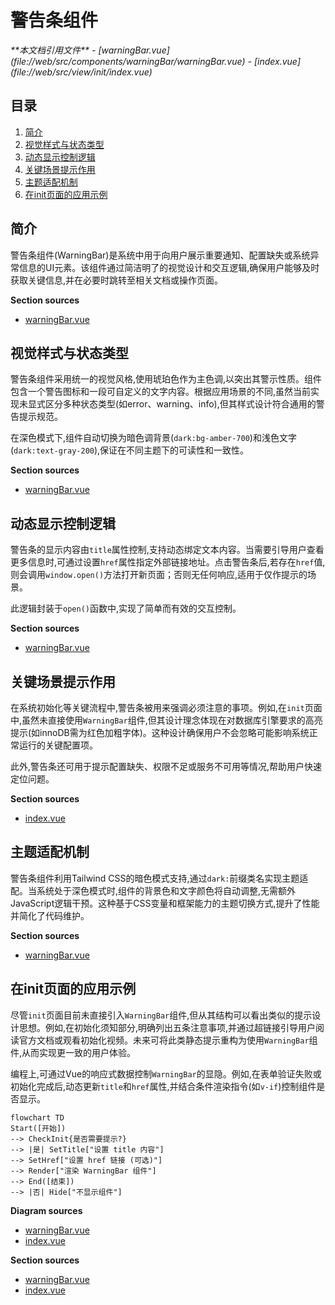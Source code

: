 # 警告条组件

<cite>
**本文档引用文件**  
- [warningBar.vue](file://web/src/components/warningBar/warningBar.vue)
- [index.vue](file://web/src/view/init/index.vue)
</cite>

## 目录
1. [简介](#简介)
2. [视觉样式与状态类型](#视觉样式与状态类型)
3. [动态显示控制逻辑](#动态显示控制逻辑)
4. [关键场景提示作用](#关键场景提示作用)
5. [主题适配机制](#主题适配机制)
6. [在init页面的应用示例](#在init页面的应用示例)

## 简介
警告条组件(WarningBar)是系统中用于向用户展示重要通知、配置缺失或系统异常信息的UI元素。该组件通过简洁明了的视觉设计和交互逻辑,确保用户能够及时获取关键信息,并在必要时跳转至相关文档或操作页面。

**Section sources**
- [warningBar.vue](file://web/src/components/warningBar/warningBar.vue#L1-L32)

## 视觉样式与状态类型
警告条组件采用统一的视觉风格,使用琥珀色作为主色调,以突出其警示性质。组件包含一个警告图标和一段可自定义的文字内容。根据应用场景的不同,虽然当前实现未显式区分多种状态类型(如error、warning、info),但其样式设计符合通用的警告提示规范。

在深色模式下,组件自动切换为暗色调背景(`dark:bg-amber-700`)和浅色文字(`dark:text-gray-200`),保证在不同主题下的可读性和一致性。

**Section sources**
- [warningBar.vue](file://web/src/components/warningBar/warningBar.vue#L1-L10)

## 动态显示控制逻辑
警告条的显示内容由`title`属性控制,支持动态绑定文本内容。当需要引导用户查看更多信息时,可通过设置`href`属性指定外部链接地址。点击警告条后,若存在`href`值,则会调用`window.open()`方法打开新页面；否则无任何响应,适用于仅作提示的场景。

此逻辑封装于`open()`函数中,实现了简单而有效的交互控制。

**Section sources**
- [warningBar.vue](file://web/src/components/warningBar/warningBar.vue#L18-L25)

## 关键场景提示作用
在系统初始化等关键流程中,警告条被用来强调必须注意的事项。例如,在`init`页面中,虽然未直接使用`WarningBar`组件,但其设计理念体现在对数据库引擎要求的高亮提示(如innoDB需为红色加粗字体)。这种设计确保用户不会忽略可能影响系统正常运行的关键配置项。

此外,警告条还可用于提示配置缺失、权限不足或服务不可用等情况,帮助用户快速定位问题。

**Section sources**
- [index.vue](file://web/src/view/init/index.vue#L1-L387)

## 主题适配机制
警告条组件利用Tailwind CSS的暗色模式支持,通过`dark:`前缀类名实现主题适配。当系统处于深色模式时,组件的背景色和文字颜色将自动调整,无需额外JavaScript逻辑干预。这种基于CSS变量和框架能力的主题切换方式,提升了性能并简化了代码维护。

**Section sources**
- [warningBar.vue](file://web/src/components/warningBar/warningBar.vue#L1-L10)

## 在init页面的应用示例
尽管`init`页面目前未直接引入`WarningBar`组件,但从其结构可以看出类似的提示设计思想。例如,在初始化须知部分,明确列出五条注意事项,并通过超链接引导用户阅读官方文档或观看初始化视频。未来可将此类静态提示重构为使用`WarningBar`组件,从而实现更一致的用户体验。

编程上,可通过Vue的响应式数据控制`WarningBar`的显隐。例如,在表单验证失败或初始化完成后,动态更新`title`和`href`属性,并结合条件渲染指令(如`v-if`)控制组件是否显示。

```mermaid
flowchart TD
Start([开始])
--> CheckInit{是否需要提示?}
--> |是| SetTitle["设置 title 内容"]
--> SetHref["设置 href 链接 (可选)"]
--> Render["渲染 WarningBar 组件"]
--> End([结束])
--> |否| Hide["不显示组件"]
```

**Diagram sources**
- [warningBar.vue](file://web/src/components/warningBar/warningBar.vue#L1-L32)
- [index.vue](file://web/src/view/init/index.vue#L1-L387)

**Section sources**
- [warningBar.vue](file://web/src/components/warningBar/warningBar.vue#L1-L32)
- [index.vue](file://web/src/view/init/index.vue#L1-L387)